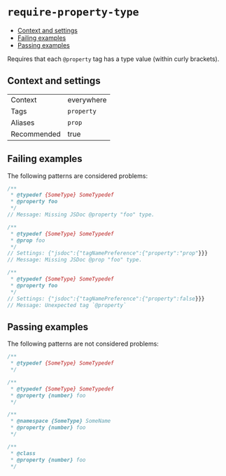 <a name="user-content-require-property-type"></a>
<a name="require-property-type"></a>
# <code>require-property-type</code>

* [Context and settings](#user-content-require-property-type-context-and-settings)
* [Failing examples](#user-content-require-property-type-failing-examples)
* [Passing examples](#user-content-require-property-type-passing-examples)


Requires that each `@property` tag has a type value (within curly brackets).

<a name="user-content-require-property-type-context-and-settings"></a>
<a name="require-property-type-context-and-settings"></a>
## Context and settings

|||
|---|---|
|Context|everywhere|
|Tags|`property`|
|Aliases|`prop`|
|Recommended|true|

<a name="user-content-require-property-type-failing-examples"></a>
<a name="require-property-type-failing-examples"></a>
## Failing examples

The following patterns are considered problems:

````ts
/**
 * @typedef {SomeType} SomeTypedef
 * @property foo
 */
// Message: Missing JSDoc @property "foo" type.

/**
 * @typedef {SomeType} SomeTypedef
 * @prop foo
 */
// Settings: {"jsdoc":{"tagNamePreference":{"property":"prop"}}}
// Message: Missing JSDoc @prop "foo" type.

/**
 * @typedef {SomeType} SomeTypedef
 * @property foo
 */
// Settings: {"jsdoc":{"tagNamePreference":{"property":false}}}
// Message: Unexpected tag `@property`
````



<a name="user-content-require-property-type-passing-examples"></a>
<a name="require-property-type-passing-examples"></a>
## Passing examples

The following patterns are not considered problems:

````ts
/**
 * @typedef {SomeType} SomeTypedef
 */

/**
 * @typedef {SomeType} SomeTypedef
 * @property {number} foo
 */

/**
 * @namespace {SomeType} SomeName
 * @property {number} foo
 */

/**
 * @class
 * @property {number} foo
 */
````

